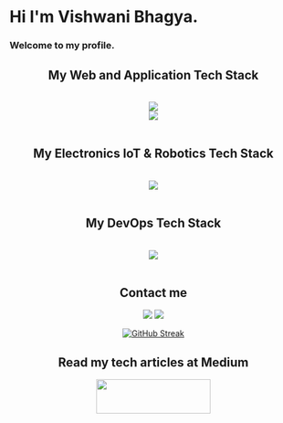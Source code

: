 <h1>Hi I'm Vishwani Bhagya.</h1>
<h3>Welcome to my profile.</h3>

<h2 align="center"> My Web and Application Tech Stack </h2>
<br/>
<div align="center">
    <img src="https://skillicons.dev/icons?i=python,js,java,c,react,nodejs,nextjs&theme=dark&perline=10" />
    <br>
    <img src="https://skillicons.dev/icons?i=html,css,tailwind,bootstrap,npm,express,springboot,postman,react native,figma&theme=dark&perline=8" />
</div>
<br>
<h2 align="center"> My Electronics IoT & Robotics Tech Stack </h2>
<br/>
<div align="center">
    <img src="https://skillicons.dev/icons?i=arduino,python&theme=dark&perline=6" />
</div>
<br>
<h2 align="center"> My DevOps Tech Stack </h2>
<br/>
<div align="center">
    <img src="https://skillicons.dev/icons?i=firebase,git,mysql,github,aws&theme=dark&perline=9" />
</div>
<br>
<div align="center">
<h2>Contact me </h2>
<a  href='mailto:vishwanibhagya2002@gmail.com'><img src="https://skillicons.dev/icons?i=gmail&theme=dark&perline=1" /></a> 
<a  href="https://www.linkedin.com/in/vishwani-bhagya"><img src="https://skillicons.dev/icons?i=linkedin&theme=dark&perline=1" /></a>

[![GitHub Streak](http://github-readme-streak-stats.herokuapp.com?user=vshwanilgv&theme=dark&background=000000)](https://git.io/streak-stats)


<h2>Read my tech articles at Medium </h2>
<a  href="https://medium.com/@vshwanilgv"><img width="200px" height="60px" src="https://miro.medium.com/v2/resize:fit:8976/1*Ra88BZ-CSTovFS2ZSURBgg.png"></img></a>
</div>


